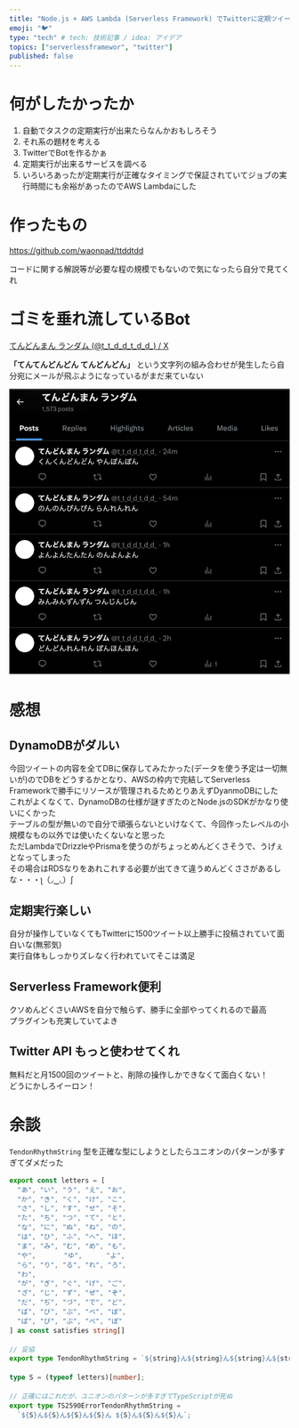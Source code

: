 ```yaml
---
title: "Node.js + AWS Lambda (Serverless Framework) でTwitterに定期ツイートする"
emoji: "🐦"
type: "tech" # tech: 技術記事 / idea: アイデア
topics: ["serverlessframewor", "twitter"]
published: false
---
```


# 何がしたかったか

1. 自動でタスクの定期実行が出来たらなんかおもしろそう
2. それ系の題材を考える
3. TwitterでBotを作るかぁ
4. 定期実行が出来るサービスを調べる
5. いろいろあったが定期実行が正確なタイミングで保証されていてジョブの実行時間にも余裕があったのでAWS Lambdaにした

# 作ったもの

https://github.com/waonpad/ttddtdd

コードに関する解説等が必要な程の規模でもないので気になったら自分で見てくれ

# ゴミを垂れ流しているBot

[てんどんまん ランダム (@t_t_d_d_t_d_d_) / X](https://x.com/t_t_d_d_t_d_d_)

**「てんてんどんどん てんどんどん」** という文字列の組み合わせが発生したら自分宛にメールが飛ぶようになっているがまだ来ていない

![](/images/t_t_d_d_t_d_d_tweets.png)

# 感想

## DynamoDBがダルい

今回ツイートの内容を全てDBに保存してみたかった(データを使う予定は一切無いが)のでDBをどうするかとなり、AWSの枠内で完結してServerless Frameworkで勝手にリソースが管理されるためとりあえずDyanmoDBにした  
これがよくなくて、DynamoDBの仕様が謎すぎたのとNode.jsのSDKがかなり使いにくかった  
テーブルの型が無いので自分で頑張らないといけなくて、今回作ったレベルの小規模なもの以外では使いたくないなと思った  
ただLambdaでDrizzleやPrismaを使うのがちょっとめんどくさそうで、うげぇとなってしまった  
その場合はRDSなりをあれこれする必要が出てきて違うめんどくささがあるしな・・・ʅ（◞‿◟）ʃ  

## 定期実行楽しい

自分が操作していなくてもTwitterに1500ツイート以上勝手に投稿されていて面白いな(無邪気)  
実行自体もしっかりズレなく行われていてそこは満足

## Serverless Framework便利

クソめんどくさいAWSを自分で触らず、勝手に全部やってくれるので最高  
プラグインも充実していてよき

## Twitter API もっと使わせてくれ

無料だと月1500回のツイートと、削除の操作しかできなくて面白くない！  
どうにかしろイーロン！

# 余談

`TendonRhythmString` 型を正確な型にしようとしたらユニオンのパターンが多すぎてダメだった

```typescript
export const letters = [
  "あ", "い", "う", "え", "お",
  "か", "き", "く", "け", "こ",
  "さ", "し", "す", "せ", "そ",
  "た", "ち", "つ", "て", "と",
  "な", "に", "ぬ", "ね", "の",
  "は", "ひ", "ふ", "へ", "ほ",
  "ま", "み", "む", "め", "も",
  "や",       "ゆ",      "よ",
  "ら", "り", "る", "れ", "ろ",
  "わ",
  "が", "ぎ", "ぐ", "げ", "ご",
  "ざ", "じ", "ず", "ぜ", "ぞ",
  "だ", "ぢ", "づ", "で", "ど",
  "ば", "び", "ぶ", "べ", "ぼ",
  "ぱ", "ぴ", "ぷ", "ぺ", "ぽ"
] as const satisfies string[]

// 妥協
export type TendonRhythmString = `${string}ん${string}ん${string}ん${string}ん ${string}ん${string}ん${string}ん`;

type S = (typeof letters)[number];

// 正確にはこれだが、ユニオンのパターンが多すぎてTypeScriptが死ぬ
export type TS2590ErrorTendonRhythmString =
  `${S}ん${S}ん${S}ん${S}ん ${S}ん${S}ん${S}ん`;
```

